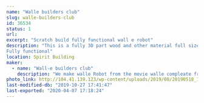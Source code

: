 ```yaml
---
name: "Walle builders club"
slug: walle-builders-club
id: 36534
status: 1
url: 
excerpt: "Scratch build fully functional wall e robot"
description: "This is a fully 3D part wood and other material full size 1.1 replica of the walle robot from the movie wall-e
Fully functional"
location: Spirit Building
maker:
  - name: "Wall-e builders club"
    description: "We make walle Robot from the movie walle compleate from scratch "
photo_link: http://104.41.139.123/wp-content/uploads/2019/08/20190518_163051-498x1024.jpg
last-modified-db: "2019-10-27 17:41:47"
last-exported: "2020-04-07 17:18:24"
---
```

